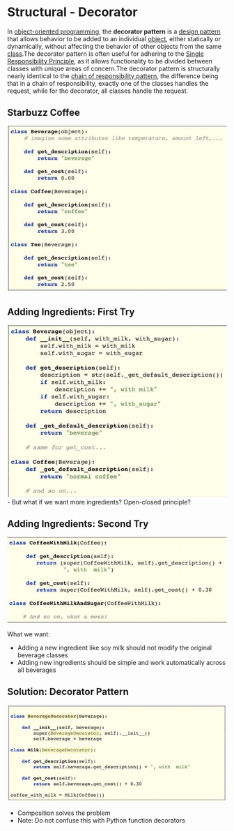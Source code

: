 # Structural - Decorator

In [object-oriented programming](https://en.wikipedia.org/wiki/Object-oriented_programming), the **decorator pattern** is a [design pattern](https://en.wikipedia.org/wiki/Design_pattern_(computer_science)) that allows behavior to be added to an individual [object](https://en.wikipedia.org/wiki/Object_(computer_science)), either statically or dynamically, without affecting the behavior of other objects from the same [class](https://en.wikipedia.org/wiki/Class_(computer_science)).The decorator pattern is often useful for adhering to the [Single Responsibility Principle](https://en.wikipedia.org/wiki/Single_responsibility_principle), as it allows functionality to be divided between classes with unique areas of concern.The decorator pattern is structurally nearly identical to the [chain of responsibility pattern](https://en.wikipedia.org/wiki/Chain_of_responsibility_pattern), the difference being that in a chain of responsibility, exactly one of the classes handles the request, while for the decorator, all classes handle the request.

## Starbuzz Coffee

![image](../../media/Structural-Decorator-image1.jpg)

## Adding Ingredients: First Try

![image](../../media/Structural-Decorator-image2.jpg)- But what if we want more ingredients? Open-closed principle?

## Adding Ingredients: Second Try

![image](../../media/Structural-Decorator-image3.jpg)

What we want:

- Adding a new ingredient like soy milk should not modify the original beverage classes
- Adding new ingredients should be simple and work automatically across all beverages

## Solution: Decorator Pattern

![image](../../media/Structural-Decorator-image4.jpg)

- Composition solves the problem
- Note: Do not confuse this with Python function decorators
